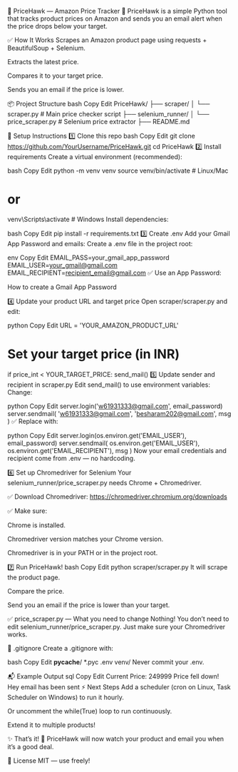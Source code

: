 📂 PriceHawk — Amazon Price Tracker 🦅
PriceHawk is a simple Python tool that tracks product prices on Amazon and sends you an email alert when the price drops below your target.

✅ How It Works
Scrapes an Amazon product page using requests + BeautifulSoup + Selenium.

Extracts the latest price.

Compares it to your target price.

Sends you an email if the price is lower.

📦 Project Structure
bash
Copy
Edit
PriceHawk/
 ├── scraper/
 │   └── scraper.py       # Main price checker script
 ├── selenium_runner/
 │   └── price_scraper.py # Selenium price extractor
 ├── README.md
 
🚀 Setup Instructions
1️⃣ Clone this repo
bash
Copy
Edit
git clone https://github.com/YourUsername/PriceHawk.git
cd PriceHawk
2️⃣ Install requirements
Create a virtual environment (recommended):

bash
Copy
Edit
python -m venv venv
source venv/bin/activate  # Linux/Mac
# or
venv\Scripts\activate     # Windows
Install dependencies:

bash
Copy
Edit
pip install -r requirements.txt
3️⃣ Create .env
Add your Gmail App Password and emails:
Create a .env file in the project root:

env
Copy
Edit
EMAIL_PASS=your_gmail_app_password
EMAIL_USER=your_gmail@gmail.com
EMAIL_RECIPIENT=recipient_email@gmail.com
✅ Use an App Password:

How to create a Gmail App Password

4️⃣ Update your product URL and target price
Open scraper/scraper.py and edit:

python
Copy
Edit
URL = 'YOUR_AMAZON_PRODUCT_URL'

# Set your target price (in INR)
if price_int < YOUR_TARGET_PRICE:
    send_mail()
5️⃣ Update sender and recipient in scraper.py
Edit send_mail() to use environment variables:
Change:

python
Copy
Edit
server.login('w61931333@gmail.com', email_password)
server.sendmail(
    'w61931333@gmail.com',
    'besharam202@gmail.com',
    msg
)
✅ Replace with:

python
Copy
Edit
server.login(os.environ.get('EMAIL_USER'), email_password)
server.sendmail(
    os.environ.get('EMAIL_USER'),
    os.environ.get('EMAIL_RECIPIENT'),
    msg
)
Now your email credentials and recipient come from .env — no hardcoding.

6️⃣ Set up Chromedriver for Selenium
Your selenium_runner/price_scraper.py needs Chrome + Chromedriver.

✅ Download Chromedriver:
https://chromedriver.chromium.org/downloads

✅ Make sure:

Chrome is installed.

Chromedriver version matches your Chrome version.

Chromedriver is in your PATH or in the project root.

7️⃣ Run PriceHawk!
bash
Copy
Edit
python scraper/scraper.py
It will scrape the product page.

Compare the price.

Send you an email if the price is lower than your target.

✅ price_scraper.py — What you need to change
Nothing!
You don’t need to edit selenium_runner/price_scraper.py.
Just make sure your Chromedriver works.

📝 .gitignore
Create a .gitignore with:

bash
Copy
Edit
__pycache__/
*.pyc
.env
venv/
Never commit your .env.

📬 Example Output
sql
Copy
Edit
Current Price: 249999
Price fell down!
Hey email has been sent
⚡️ Next Steps
Add a scheduler (cron on Linux, Task Scheduler on Windows) to run it hourly.

Or uncomment the while(True) loop to run continuously.

Extend it to multiple products!

✨ That’s it!
🦅 PriceHawk will now watch your product and email you when it’s a good deal.

📣 License
MIT — use freely!